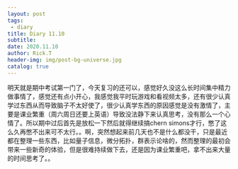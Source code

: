 ```yaml
---
layout: post
tags: 
 - diary
title: Diary 11.10
subtitle: 
date: 2020.11.10
author: Rick.T
header-img: img/post-bg-universe.jpg
catalog: true
---
```


明天就是期中考试第一门了，今天复习的还可以，感觉好久没这么长时间集中精力做事情了，感觉还有点小开心，我感觉我平时玩游戏和看视频太多，还有很少认真学过东西从而导致脑子不太好使了，很少认真学东西的原因感觉是没有激情了，主要是课业繁重（周六周日还要上英语）导致没法静下来认真思考，没有那么一个心情了。所以期中过后首先是放松一下然后就得继续搞chern simons才行，憋了这么久再憋不出来可不太行。。啊，突然想起来前几天也不是什么都没干，只是最近都在整理一些东西，比如量子信息，微分拓扑，群表示论啥的，然而整理的最初会带来一些新奇的体验，但是很难持续做下去，还是因为课业繁重吧，拿不出来大量的时间思考了。。


